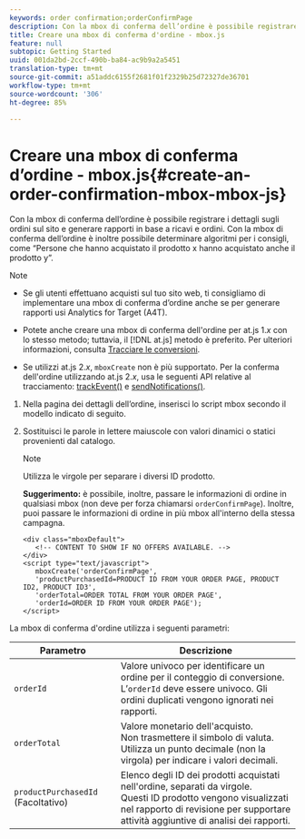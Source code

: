 ```yaml
---
keywords: order confirmation;orderConfirmPage
description: Con la mbox di conferma dell’ordine è possibile registrare i dettagli sugli ordini sul sito e generare rapporti in base a ricavi e ordini. Con la mbox di conferma dell’ordine è inoltre possibile determinare algoritmi per i consigli, come “Persone che hanno acquistato il prodotto x hanno acquistato anche il prodotto y”.
title: Creare una mbox di conferma d'ordine - mbox.js
feature: null
subtopic: Getting Started
uuid: 001da2bd-2ccf-490b-ba84-ac9b9a2a5451
translation-type: tm+mt
source-git-commit: a51addc6155f2681f01f2329b25d72327de36701
workflow-type: tm+mt
source-wordcount: '306'
ht-degree: 85%

---
```



# Creare una mbox di conferma d’ordine - mbox.js{#create-an-order-confirmation-mbox-mbox-js}

Con la mbox di conferma dell’ordine è possibile registrare i dettagli sugli ordini sul sito e generare rapporti in base a ricavi e ordini. Con la mbox di conferma dell’ordine è inoltre possibile determinare algoritmi per i consigli, come “Persone che hanno acquistato il prodotto x hanno acquistato anche il prodotto y”.

>[!NOTE]
>
>* Se gli utenti effettuano acquisti sul tuo sito web, ti consigliamo di implementare una mbox di conferma d’ordine anche se per generare rapporti usi Analytics for Target (A4T).
   >
   >
* Potete anche creare una mbox di conferma dell&#39;ordine per at.js 1.*x* con lo stesso metodo; tuttavia, il [!DNL at.js] metodo è preferito. Per ulteriori informazioni, consulta [Tracciare le conversioni](../../../c-implementing-target/c-implementing-target-for-client-side-web/how-to-deployatjs/implementing-target-without-a-tag-manager.md#task_E85D2F64FEB84201A594F2288FABF053).
   >
   >
* Se utilizzi at.js 2.*x*, `mboxCreate` non è più supportato. Per la conferma dell&#39;ordine utilizzando at.js 2.*x*, usa le seguenti API relative al tracciamento: [trackEvent()](/help/c-implementing-target/c-implementing-target-for-client-side-web/adobe-target-trackevent.md) e [sendNotifications()](/help/c-implementing-target/c-implementing-target-for-client-side-web/adobe.target.sendnotifications-atjs-21.md).


1. Nella pagina dei dettagli dell’ordine, inserisci lo script mbox secondo il modello indicato di seguito.
1. Sostituisci le parole in lettere maiuscole con valori dinamici o statici provenienti dal catalogo.

   >[!NOTE]
   >
   >Utilizza le virgole per separare i diversi ID prodotto.

   **Suggerimento:** è possibile, inoltre, passare le informazioni di ordine in qualsiasi mbox (non deve per forza chiamarsi `orderConfirmPage`). Inoltre, puoi passare le informazioni di ordine in più mbox all&#39;interno della stessa campagna.

   ```
   <div class="mboxDefault"> 
      <!-- CONTENT TO SHOW IF NO OFFERS AVAILABLE. --> 
   </div> 
   <script type="text/javascript">    
      mboxCreate('orderConfirmPage', 
      'productPurchasedId=PRODUCT ID FROM YOUR ORDER PAGE, PRODUCT ID2, PRODUCT ID3', 
      'orderTotal=ORDER TOTAL FROM YOUR ORDER PAGE', 
      'orderId=ORDER ID FROM YOUR ORDER PAGE'); 
   </script> 
   ```

La mbox di conferma d&#39;ordine utilizza i seguenti parametri:

| Parametro | Descrizione |
|--- |--- |
| `orderId` | Valore univoco per identificare un ordine per il conteggio di conversione.<br>L’`orderId` deve essere univoco. Gli ordini duplicati vengono ignorati nei rapporti. |
| `orderTotal` | Valore monetario dell&#39;acquisto.<br>Non trasmettere il simbolo di valuta. Utilizza un punto decimale (non la virgola) per indicare i valori decimali. |
| `productPurchasedId` (Facoltativo) | Elenco degli ID dei prodotti acquistati nell&#39;ordine, separati da virgole.<br>Questi ID prodotto vengono visualizzati nel rapporto di revisione per supportare attività aggiuntive di analisi dei rapporti. |